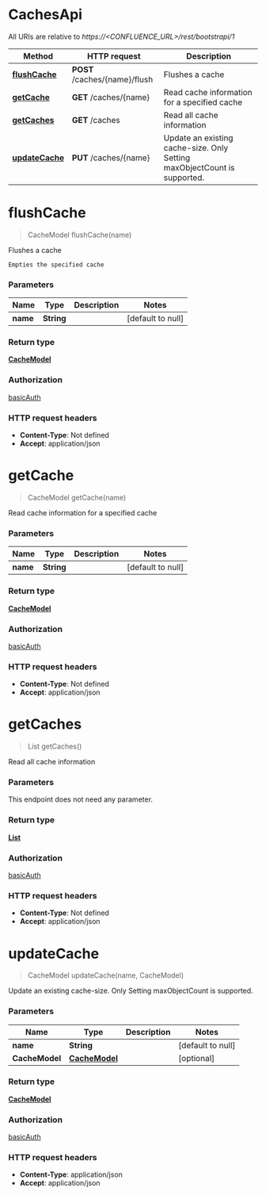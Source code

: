 # CachesApi

All URIs are relative to *https://&lt;CONFLUENCE_URL&gt;/rest/bootstrapi/1*

| Method | HTTP request | Description |
|------------- | ------------- | -------------|
| [**flushCache**](CachesApi.md#flushCache) | **POST** /caches/{name}/flush | Flushes a cache |
| [**getCache**](CachesApi.md#getCache) | **GET** /caches/{name} | Read cache information for a specified cache |
| [**getCaches**](CachesApi.md#getCaches) | **GET** /caches | Read all cache information |
| [**updateCache**](CachesApi.md#updateCache) | **PUT** /caches/{name} | Update an existing cache-size. Only Setting maxObjectCount is supported. |


<a name="flushCache"></a>
# **flushCache**
> CacheModel flushCache(name)

Flushes a cache

    Empties the specified cache

### Parameters

|Name | Type | Description  | Notes |
|------------- | ------------- | ------------- | -------------|
| **name** | **String**|  | [default to null] |

### Return type

[**CacheModel**](../Models/CacheModel.md)

### Authorization

[basicAuth](../README.md#basicAuth)

### HTTP request headers

- **Content-Type**: Not defined
- **Accept**: application/json

<a name="getCache"></a>
# **getCache**
> CacheModel getCache(name)

Read cache information for a specified cache

### Parameters

|Name | Type | Description  | Notes |
|------------- | ------------- | ------------- | -------------|
| **name** | **String**|  | [default to null] |

### Return type

[**CacheModel**](../Models/CacheModel.md)

### Authorization

[basicAuth](../README.md#basicAuth)

### HTTP request headers

- **Content-Type**: Not defined
- **Accept**: application/json

<a name="getCaches"></a>
# **getCaches**
> List getCaches()

Read all cache information

### Parameters
This endpoint does not need any parameter.

### Return type

[**List**](../Models/CacheModel.md)

### Authorization

[basicAuth](../README.md#basicAuth)

### HTTP request headers

- **Content-Type**: Not defined
- **Accept**: application/json

<a name="updateCache"></a>
# **updateCache**
> CacheModel updateCache(name, CacheModel)

Update an existing cache-size. Only Setting maxObjectCount is supported.

### Parameters

|Name | Type | Description  | Notes |
|------------- | ------------- | ------------- | -------------|
| **name** | **String**|  | [default to null] |
| **CacheModel** | [**CacheModel**](../Models/CacheModel.md)|  | [optional] |

### Return type

[**CacheModel**](../Models/CacheModel.md)

### Authorization

[basicAuth](../README.md#basicAuth)

### HTTP request headers

- **Content-Type**: application/json
- **Accept**: application/json

